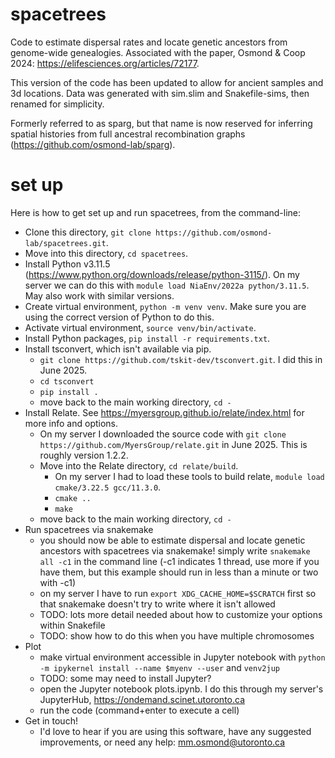 # spacetrees
Code to estimate dispersal rates and locate genetic ancestors from genome-wide genealogies. Associated with the paper, Osmond & Coop 2024: https://elifesciences.org/articles/72177.

This version of the code has been updated to allow for ancient samples and 3d locations. Data was generated with sim.slim and Snakefile-sims, then renamed for simplicity.

Formerly referred to as sparg, but that name is now reserved for inferring spatial histories from full ancestral recombination graphs (https://github.com/osmond-lab/sparg).

# set up

Here is how to get set up and run spacetrees, from the command-line:

- Clone this directory, `git clone https://github.com/osmond-lab/spacetrees.git`.
- Move into this directory, `cd spacetrees`.
- Install Python v3.11.5 (https://www.python.org/downloads/release/python-3115/). On my server we can do this with `module load NiaEnv/2022a python/3.11.5`. May also work with similar versions. 
- Create virtual environment, `python -m venv venv`. Make sure you are using the correct version of Python to do this.
- Activate virtual environment, `source venv/bin/activate`.
- Install Python packages, `pip install -r requirements.txt`.
- Install tsconvert, which isn't available via pip.
	- `git clone https://github.com/tskit-dev/tsconvert.git`. I did this in June 2025.
	- `cd tsconvert`
	- `pip install .`
	- move back to the main working directory, `cd -`
- Install Relate. See https://myersgroup.github.io/relate/index.html for more info and options.
	- On my server I downloaded the source code with `git clone https://github.com/MyersGroup/relate.git` in June 2025. This is roughly version 1.2.2.
	- Move into the Relate directory, `cd relate/build`.
        - On my server I had to load these tools to build relate, `module load cmake/3.22.5 gcc/11.3.0`.
    	- `cmake ..`
    	- `make` 
	- move back to the main working directory, `cd -`
- Run spacetrees via snakemake
	- you should now be able to estimate dispersal and locate genetic ancestors with spacetrees via snakemake! simply write `snakemake all -c1` in the command line (-c1 indicates 1 thread, use more if you have them, but this example should run in less than a minute or two with -c1)
	- on my server I have to run `export XDG_CACHE_HOME=$SCRATCH` first so that snakemake doesn't try to write where it isn't allowed
	- TODO: lots more detail needed about how to customize your options within Snakefile
	- TODO: show how to do this when you have multiple chromosomes
- Plot
	- make virtual environment accessible in Jupyter notebook with `python -m ipykernel install --name $myenv --user` and `venv2jup`
	- TODO: some may need to install Jupyter?
	- open the Jupyter notebook plots.ipynb. I do this through my server's JupyterHub, https://ondemand.scinet.utoronto.ca
	- run the code (command+enter to execute a cell)
- Get in touch!
	- I'd love to hear if you are using this software, have any suggested improvements, or need any help: mm.osmond@utoronto.ca
